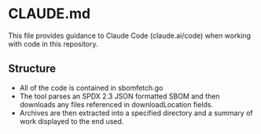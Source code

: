 # CLAUDE.md

This file provides guidance to Claude Code (claude.ai/code) when working with code in this repository.

## Structure

- All of the code is contained in sbomfetch.go
- The tool parses an SPDX 2.3 JSON formatted SBOM and then downloads any files referenced in downloadLocation fields.
- Archives are then extracted into a specified directory and a summary of work displayed to the end used.


